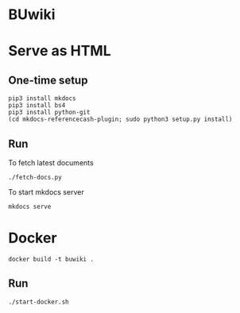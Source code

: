# BUwiki

# Serve as HTML

## One-time setup

```
pip3 install mkdocs
pip3 install bs4
pip3 install python-git
(cd mkdocs-referencecash-plugin; sudo python3 setup.py install)
```

## Run

To fetch latest documents
```
./fetch-docs.py
```
To start mkdocs server
```
mkdocs serve
```

# Docker

```
docker build -t buwiki .
```

## Run
```
./start-docker.sh
```
